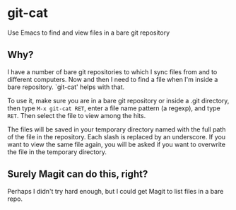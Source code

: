 # git-cat

Use Emacs to find and view files in a bare git repository

## Why?

I have a number of bare git repositories to which I sync files from
and to different computers.  Now and then I need to find a file
when I'm inside a bare repository.  `git-cat' helps with that.

To use it, make sure you are in a bare git repository or inside a
.git directory, then type ```M-x git-cat RET```, enter a file name
pattern (a regexp), and type ```RET```.  Then select the file to view
among the hits.

The files will be saved in your temporary directory named with the
full path of the file in the repository.  Each slash is replaced by
an underscore.  If you want to view the same file again, you will be
asked if you want to overwrite the file in the temporary directory.

## Surely Magit can do this, right?

Perhaps I didn't try hard enough, but I could get Magit to list files
in a bare repo.

